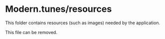 # Modern.tunes/resources

This folder contains resources (such as images) needed by the application. 

This file can be removed.
